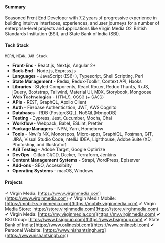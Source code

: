 #### Summary

Seasoned Front End Developer with 7.2 years of progressive experience in building intuitive interfaces, experiences, and user journeys for a number of enterprise-level projects and applications like Virgin Media O2, British Standards Institution (BSI), and State Bank of India (SBI).

#### Tech Stack

`MERN`, `MEAN`, `JAM Stack`

- **Front-End** - React.js, Next.js, Angular 2+
- **Back-End** - Node.js, Express.js
- **Languages** - JavaScript (ES6+), Typescript, Shell Scripting, Perl
- **State Management** - Redux, Redux-Toolkit, Context API, Hooks
- **Libraries** - Styled Components, React Router, Redux Thunks, RxJS, jQuery, Bootstrap, Tailwind, Material UI, MDX, Storybook, Mongoose
- **Web Technologies** - HTML5, CSS3 (+ SASS)
- **APIs** - REST, GraphQL, Apollo Client
- **Auth** - Firebase Authentication, JWT, AWS Cognito
- **Databases** - RDB (PostgreSQL), NoSQL(MongoDB)
- **Testing** - Cypress, Jest, Cucumber, Mocha, Chai
- **Workflow** - Webpack, Babel, ESLint, Prettier
- **Package Managers** - NPM, Yarn, Homebrew
- **Tools** - Nrwl's NX, Monorepos, Micro-apps, GraphiQL, Postman, GIT, JIRA, Visual Studio Code, IntelliJ IDEA, Lighthouse, Adobe Suite (XD, Photoshop, and Illustrator)
- **A/B Testing** - Adobe Target, Google Optimize
- **DevOps** - Gitlab CI/CD, Docker, Terraform, Jenkins
- **Content Management Systems** - Strapi, WordPress, Episerver
- **Add-ons** - SEO, Accessibility
- **Operating Systems** - macOS, Windows

#### Projects

✔ Virgin Media: [https://www.virginmedia.com](https://www.virginmedia.com)
✔ Virgin Media Mobile: [https://mobile.virginmedia.com](https://mobile.virginmedia.com)
✔ Virgin Media Store: [https://store.virginmedia.com](https://store.virginmedia.com)
✔ Virgin Media: [https://my.virginmedia.com](https://my.virginmedia.com)
✔ BSI Group: [https://www.bsigroup.com](https://www.bsigroup.com)
✔ State Bank of India: [https://www.onlinesbi.com](https://www.onlinesbi.com)
✔ Personal Website: [https://www.nishantsingh.org](https://www.nishantsingh.org)
